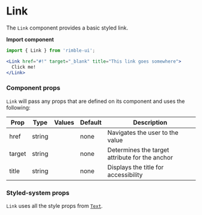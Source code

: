 # Link

The `Link` component provides a basic styled link.

**Import component**

```jsx
import { Link } from 'rimble-ui';
```

<!-- STORY -->

```jsx
<Link href="#!" target="_blank" title="This link goes somewhere">
  Click me!
</Link>
```

### Component props

`Link` will pass any props that are defined on its component and uses the following:

| Prop   | Type   | Values | Default | Description                                    |
| ------ | ------ | ------ | ------- | ---------------------------------------------- |
| href   | string |        | none    | Navigates the user to the value                |
| target | string |        | none    | Determines the target attribute for the anchor |
| title  | string |        | none    | Displays the title for accessibility           |

### Styled-system props

`Link` uses all the style props from [`Text`](https://consensys.github.io/rimble-ui/?path=/story/text--default).
